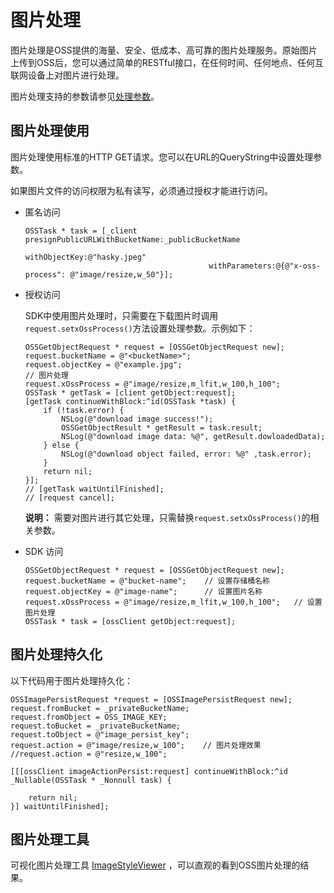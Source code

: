 # 图片处理

图片处理是OSS提供的海量、安全、低成本、高可靠的图片处理服务。原始图片上传到OSS后，您可以通过简单的RESTful接口，在任何时间、任何地点、任何互联网设备上对图片进行处理。

图片处理支持的参数请参见[处理参数](/cn.zh-CN/开发指南/数据处理/图片处理指南/简介.md)。

## 图片处理使用

图片处理使用标准的HTTP GET请求。您可以在URL的QueryString中设置处理参数。

如果图片文件的访问权限为私有读写，必须通过授权才能进行访问。

-   匿名访问

    ```
    OSSTask * task = [_client presignPublicURLWithBucketName:_publicBucketName
                                              withObjectKey:@"hasky.jpeg"
                                             withParameters:@{@"x-oss-process": @"image/resize,w_50"}];
    ```

-   授权访问

    SDK中使用图片处理时，只需要在下载图片时调用`request.setxOssProcess()`方法设置处理参数。示例如下：

    ```
    OSSGetObjectRequest * request = [OSSGetObjectRequest new];
    request.bucketName = @"<bucketName>";
    request.objectKey = @"example.jpg";
    // 图片处理
    request.xOssProcess = @"image/resize,m_lfit,w_100,h_100";
    OSSTask * getTask = [client getObject:request];
    [getTask continueWithBlock:^id(OSSTask *task) {
        if (!task.error) {
            NSLog(@"download image success!");
            OSSGetObjectResult * getResult = task.result;
            NSLog(@"download image data: %@", getResult.dowloadedData);
        } else {
            NSLog(@"download object failed, error: %@" ,task.error);
        }
        return nil;
    }];
    // [getTask waitUntilFinished];
    // [request cancel];
    ```

    **说明：** 需要对图片进行其它处理，只需替换`request.setxOssProcess()`的相关参数。

-   SDK 访问

    ```
    OSSGetObjectRequest * request = [OSSGetObjectRequest new];
    request.bucketName = @"bucket-name";    // 设置存储桶名称
    request.objectKey = @"image-name";      // 设置图片名称
    request.xOssProcess = @"image/resize,m_lfit,w_100,h_100";   // 设置图片处理
    OSSTask * task = [ossClient getObject:request];
    ```


## 图片处理持久化

以下代码用于图片处理持久化：

```
OSSImagePersistRequest *request = [OSSImagePersistRequest new];
request.fromBucket = _privateBucketName;
request.fromObject = OSS_IMAGE_KEY;
request.toBucket = _privateBucketName;
request.toObject = @"image_persist_key";   
request.action = @"image/resize,w_100";    // 图片处理效果
//request.action = @"resize,w_100";

[[[ossClient imageActionPersist:request] continueWithBlock:^id _Nullable(OSSTask * _Nonnull task) {

    return nil;
}] waitUntilFinished];
```

## 图片处理工具

可视化图片处理工具 [ImageStyleViewer](https://gosspublic.alicdn.com/image/index.html) ，可以直观的看到OSS图片处理的结果。


